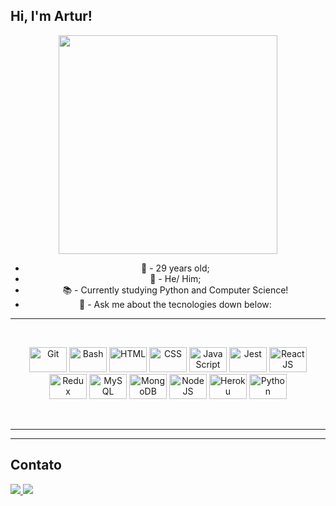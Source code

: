 ## Hi, I'm Artur!

<div align="center">
  <img src="https://user-images.githubusercontent.com/82127102/155865946-bfdd3081-bbcf-480b-bf7f-857d5ea31f15.gif" width="350" height="350"/>


  * 🤹 - 29 years old;
  * 👨 - He/ Him;
  * 📚 - Currently studying Python and Computer Science!
  * 💬 - Ask me about the tecnologies down below:

</div>

---

<p>&nbsp</p>

<div align="center">
  <img alt="Git" height="40" width="60" src="https://cdn.jsdelivr.net/gh/devicons/devicon/icons/git/git-original.svg" />
  <img alt="Bash" height="40" width="60" src="https://cdn.jsdelivr.net/gh/devicons/devicon/icons/bash/bash-original.svg" />
  <img alt="HTML" height="40" width="60" src="https://cdn.jsdelivr.net/gh/devicons/devicon/icons/html5/html5-original.svg" />
  <img alt="CSS" height="40" width="60" src="https://cdn.jsdelivr.net/gh/devicons/devicon/icons/css3/css3-original.svg" />
  <img alt="JavaScript" height="40" width="60" src="https://cdn.jsdelivr.net/gh/devicons/devicon/icons/javascript/javascript-original.svg" />
  <img alt="Jest" height="40" width="60" src="https://cdn.jsdelivr.net/gh/devicons/devicon/icons/jest/jest-plain.svg" />
  <img alt="ReactJS" height="40" width="60" src="https://cdn.jsdelivr.net/gh/devicons/devicon/icons/react/react-original.svg" />
  <img alt="Redux" height="40" width="60" src="https://cdn.jsdelivr.net/gh/devicons/devicon/icons/redux/redux-original.svg" />
  <img alt="MySQL" height="40" width="60" src="https://cdn.jsdelivr.net/gh/devicons/devicon/icons/mysql/mysql-original.svg" />
  <img alt="MongoDB" height="40" width="60" src="https://cdn.jsdelivr.net/gh/devicons/devicon/icons/mongodb/mongodb-original.svg" />
  <img alt="NodeJS" height="40" width="60" src="https://cdn.jsdelivr.net/gh/devicons/devicon/icons/nodejs/nodejs-original.svg" />
  <img alt="Heroku" height="40" width="60" src="https://cdn.jsdelivr.net/gh/devicons/devicon/icons/heroku/heroku-original.svg" />
  <img alt="Python" height="40" width="60" src="https://cdn.jsdelivr.net/gh/devicons/devicon/icons/python/python-original-wordmark.svg" />
</div>

<p>&nbsp</p>

---

<!-- <div align="center">
  <a href="https://github.com/ArturAlvaro">
  <img height="180em" src="https://github-readme-stats.vercel.app/api?username=ArturAlvaro&show_icons=true&theme=calm&include_all_commits=true&count_private=true"/>
  <img height="180em" src="https://github-readme-stats.vercel.app/api/top-langs/?username=ArturAlvaro&layout=compact&langs_count=7&theme=calm"/>
</div>
   -->
---

## Contato

<div>
  <a href = "mailto:artur.alvaro73@gmail.com"><img src="https://img.shields.io/badge/-Gmail-%23333?style=for-the-badge&logo=gmail&logoColor=white" target="_blank">
   <a href="https://www.linkedin.com/in/arturalvaro/" target="_blank"><img src="https://img.shields.io/badge/-LinkedIn-%230077B5?style=for-the-badge&logo=linkedin&logoColor=white" target="_blank"></a>
</div>
